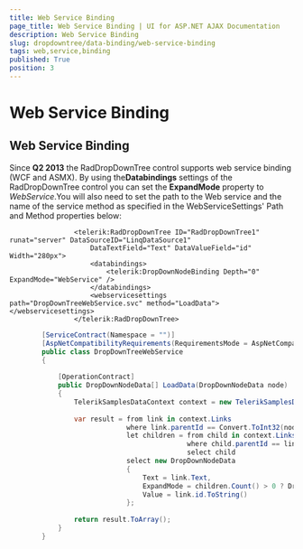```yaml
---
title: Web Service Binding
page_title: Web Service Binding | UI for ASP.NET AJAX Documentation
description: Web Service Binding
slug: dropdowntree/data-binding/web-service-binding
tags: web,service,binding
published: True
position: 3
---
```


# Web Service Binding



## Web Service Binding

Since **Q2 2013** the RadDropDownTree control supports web service binding (WCF and ASMX). By using the**Databindings** settings of the RadDropDownTree control you can set the **ExpandMode** property to *WebService*.You will also need to set the path to the Web service and the name of the service method as specified in the WebServiceSettings' Path and Method properties below:

````ASPNET
	            <telerik:RadDropDownTree ID="RadDropDownTree1" runat="server" DataSourceID="LinqDataSource1"
	                DataTextField="Text" DataValueField="id" Width="280px">
	                <databindings>
	                    <telerik:DropDownNodeBinding Depth="0" ExpandMode="WebService" />
	                </databindings>
	                <webservicesettings path="DropDownTreeWebService.svc" method="LoadData"></webservicesettings>
	            </telerik:RadDropDownTree>
````





````C#
	    [ServiceContract(Namespace = "")]
	    [AspNetCompatibilityRequirements(RequirementsMode = AspNetCompatibilityRequirementsMode.Allowed)]
	    public class DropDownTreeWebService
	    {
	
	        [OperationContract]
	        public DropDownNodeData[] LoadData(DropDownNodeData node)
	        {
	            TelerikSamplesDataContext context = new TelerikSamplesDataContext();
	
	            var result = from link in context.Links
	                         where link.parentId == Convert.ToInt32(node.Value)
	                         let children = from child in context.Links
	                                        where child.parentId == link.id
	                                        select child
	                         select new DropDownNodeData
	                         {
	                             Text = link.Text,
	                             ExpandMode = children.Count() > 0 ? DropDownTreeNodeExpandMode.WebService : DropDownTreeNodeExpandMode.ClientSide,
	                             Value = link.id.ToString()
	                         };
	
	            return result.ToArray();
	        }
	    }
````

